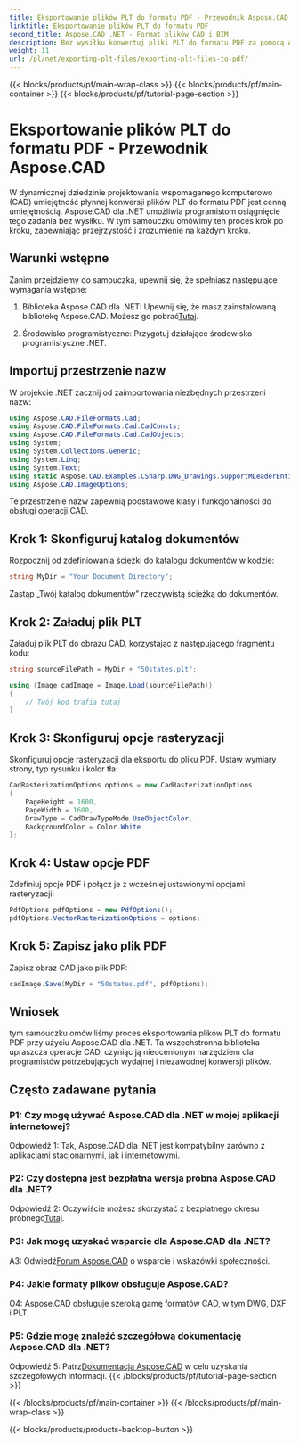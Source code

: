 ```yaml
---
title: Eksportowanie plików PLT do formatu PDF - Przewodnik Aspose.CAD
linktitle: Eksportowanie plików PLT do formatu PDF
second_title: Aspose.CAD .NET - Format plików CAD i BIM
description: Bez wysiłku konwertuj pliki PLT do formatu PDF za pomocą Aspose.CAD dla .NET. Postępuj zgodnie z naszym przewodnikiem krok po kroku, aby uzyskać bezproblemową integrację i niezawodne wyniki.
weight: 11
url: /pl/net/exporting-plt-files/exporting-plt-files-to-pdf/
---
```


{{< blocks/products/pf/main-wrap-class >}}
{{< blocks/products/pf/main-container >}}
{{< blocks/products/pf/tutorial-page-section >}}

# Eksportowanie plików PLT do formatu PDF - Przewodnik Aspose.CAD

W dynamicznej dziedzinie projektowania wspomaganego komputerowo (CAD) umiejętność płynnej konwersji plików PLT do formatu PDF jest cenną umiejętnością. Aspose.CAD dla .NET umożliwia programistom osiągnięcie tego zadania bez wysiłku. W tym samouczku omówimy ten proces krok po kroku, zapewniając przejrzystość i zrozumienie na każdym kroku.

## Warunki wstępne

Zanim przejdziemy do samouczka, upewnij się, że spełniasz następujące wymagania wstępne:

1.  Biblioteka Aspose.CAD dla .NET: Upewnij się, że masz zainstalowaną bibliotekę Aspose.CAD. Możesz go pobrać[Tutaj](https://releases.aspose.com/cad/net/).

2. Środowisko programistyczne: Przygotuj działające środowisko programistyczne .NET.

## Importuj przestrzenie nazw

W projekcie .NET zacznij od zaimportowania niezbędnych przestrzeni nazw:

```csharp
using Aspose.CAD.FileFormats.Cad;
using Aspose.CAD.FileFormats.Cad.CadConsts;
using Aspose.CAD.FileFormats.Cad.CadObjects;
using System;
using System.Collections.Generic;
using System.Linq;
using System.Text;
using static Aspose.CAD.Examples.CSharp.DWG_Drawings.SupportMLeaderEntityForDWGFormat;
using Aspose.CAD.ImageOptions;
```

Te przestrzenie nazw zapewnią podstawowe klasy i funkcjonalności do obsługi operacji CAD.

## Krok 1: Skonfiguruj katalog dokumentów

Rozpocznij od zdefiniowania ścieżki do katalogu dokumentów w kodzie:

```csharp
string MyDir = "Your Document Directory";
```

Zastąp „Twój katalog dokumentów” rzeczywistą ścieżką do dokumentów.

## Krok 2: Załaduj plik PLT

Załaduj plik PLT do obrazu CAD, korzystając z następującego fragmentu kodu:

```csharp
string sourceFilePath = MyDir + "50states.plt";

using (Image cadImage = Image.Load(sourceFilePath))
{
    // Twój kod trafia tutaj
}
```

## Krok 3: Skonfiguruj opcje rasteryzacji

Skonfiguruj opcje rasteryzacji dla eksportu do pliku PDF. Ustaw wymiary strony, typ rysunku i kolor tła:

```csharp
CadRasterizationOptions options = new CadRasterizationOptions
{
    PageHeight = 1600,
    PageWidth = 1600,
    DrawType = CadDrawTypeMode.UseObjectColor,
    BackgroundColor = Color.White
};
```

## Krok 4: Ustaw opcje PDF

Zdefiniuj opcje PDF i połącz je z wcześniej ustawionymi opcjami rasteryzacji:

```csharp
PdfOptions pdfOptions = new PdfOptions();
pdfOptions.VectorRasterizationOptions = options;
```

## Krok 5: Zapisz jako plik PDF

Zapisz obraz CAD jako plik PDF:

```csharp
cadImage.Save(MyDir + "50states.pdf", pdfOptions);
```

## Wniosek

tym samouczku omówiliśmy proces eksportowania plików PLT do formatu PDF przy użyciu Aspose.CAD dla .NET. Ta wszechstronna biblioteka upraszcza operacje CAD, czyniąc ją nieocenionym narzędziem dla programistów potrzebujących wydajnej i niezawodnej konwersji plików.

## Często zadawane pytania

### P1: Czy mogę używać Aspose.CAD dla .NET w mojej aplikacji internetowej?

Odpowiedź 1: Tak, Aspose.CAD dla .NET jest kompatybilny zarówno z aplikacjami stacjonarnymi, jak i internetowymi.

### P2: Czy dostępna jest bezpłatna wersja próbna Aspose.CAD dla .NET?

 Odpowiedź 2: Oczywiście możesz skorzystać z bezpłatnego okresu próbnego[Tutaj](https://releases.aspose.com/).

### P3: Jak mogę uzyskać wsparcie dla Aspose.CAD dla .NET?

 A3: Odwiedź[Forum Aspose.CAD](https://forum.aspose.com/c/cad/19) o wsparcie i wskazówki społeczności.

### P4: Jakie formaty plików obsługuje Aspose.CAD?

O4: Aspose.CAD obsługuje szeroką gamę formatów CAD, w tym DWG, DXF i PLT.

### P5: Gdzie mogę znaleźć szczegółową dokumentację Aspose.CAD dla .NET?

 Odpowiedź 5: Patrz[Dokumentacja Aspose.CAD](https://reference.aspose.com/cad/net/) w celu uzyskania szczegółowych informacji.
{{< /blocks/products/pf/tutorial-page-section >}}

{{< /blocks/products/pf/main-container >}}
{{< /blocks/products/pf/main-wrap-class >}}

{{< blocks/products/products-backtop-button >}}
